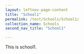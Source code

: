 ```yaml
---
layout: leftnav-page-content
title: "School1"
permalink: /test/Schools/School1/
collection_name: Schools
second_nav_title: "School1"

---
```


<div>
This is school1.
</div>
